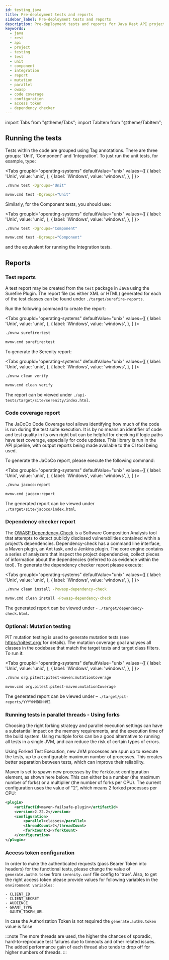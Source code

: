 ```yaml
---
id: testing_java
title: Pre-deployment tests and reports
sidebar_label: Pre-deployment tests and reports
description: Pre-deployment tests and reports for Java Rest API project
keywords:
  - java
  - rest 
  - api
  - project
  - testing
  - test
  - unit
  - component
  - integration
  - report
  - mutation
  - parallel
  - owasp
  - code coverage
  - configuration
  - access token
  - dependency checker
---
```


import Tabs from "@theme/Tabs";
import TabItem from "@theme/TabItem";

## Running the tests

Tests within the code are grouped using Tag annotations. There are three groups: 'Unit', 'Component' and 'Integration'. To just run the unit tests, for example, type:

 <Tabs
   groupId="operating-systems"
   defaultValue="unix"
   values={[
     { label: 'Unix', value: 'unix', },
     { label: 'Windows', value: 'windows', },
   ]
 }>
  <TabItem value="unix">

  ```bash
  ./mvnw test -Dgroups="Unit"
  ```

  </TabItem>
  <TabItem value="windows">

  ```bash
  mvnw.cmd test -Dgroups="Unit"
  ```

  </TabItem>
 </Tabs>

Similarly, for the Component tests, you should use:

 <Tabs
   groupId="operating-systems"
   defaultValue="unix"
   values={[
     { label: 'Unix', value: 'unix', },
     { label: 'Windows', value: 'windows', },
   ]
 }>
  <TabItem value="unix">

  ```bash
  ./mvnw test -Dgroups="Component"
  ```

  </TabItem>
  <TabItem value="windows">

  ```bash
  mvnw.cmd test -Dgroups="Component"
  ```

  </TabItem>
 </Tabs>

and the equivalent for running the Integration tests.

## Reports

### Test reports

A test report may be created from the `test` package in Java using the Surefire Plugin.
The report file (as either XML or HTML) generated for each of the test classes can be found under `./target/surefire-reports`.

Run the following command to create the report:

 <Tabs
   groupId="operating-systems"
   defaultValue="unix"
   values={[
     { label: 'Unix', value: 'unix', },
     { label: 'Windows', value: 'windows', },
   ]
 }>
  <TabItem value="unix">

  ```bash
  ./mvnw surefire:test
  ```

  </TabItem>
  <TabItem value="windows">

  ```bash
  mvnw.cmd surefire:test
  ```

  </TabItem>
 </Tabs>

To generate the Serenity report:

 <Tabs
   groupId="operating-systems"
   defaultValue="unix"
   values={[
     { label: 'Unix', value: 'unix', },
     { label: 'Windows', value: 'windows', },
   ]
 }>
  <TabItem value="unix">

  ```bash
  ./mvnw clean verify
  ```

  </TabItem>
  <TabItem value="windows">

  ```bash
  mvnw.cmd clean verify
  ```

  </TabItem>
 </Tabs>

The report can be viewed under `./api-tests/target/site/serenity/index.html`.

### Code coverage report

The JaCoCo Code Coverage tool allows identifying how much of the code is run during the test suite execution. It is by no means an identifier of code and test quality in its own right but can be helpful for checking if logic paths have test coverage, especially for code updates.
This library is run in the API pipeline, with output reports being made available to the CI tool being used.

To generate the JaCoCo report, please execute the following command:

 <Tabs
   groupId="operating-systems"
   defaultValue="unix"
   values={[
     { label: 'Unix', value: 'unix', },
     { label: 'Windows', value: 'windows', },
   ]
 }>
  <TabItem value="unix">

  ```bash
  ./mvnw jacoco:report
  ```

  </TabItem>
  <TabItem value="windows">

  ```bash
  mvnw.cmd jacoco:report
  ```

  </TabItem>
 </Tabs>

The generated report can be viewed under `./target/site/jacoco/index.html`.

### Dependency checker report

The [OWASP Dependency-Check](https://owasp.org/www-project-dependency-check/) is a Software Composition Analysis tool that attempts to detect publicly disclosed vulnerabilities contained within a project’s dependencies.
Dependency-check has a command line interface, a Maven plugin, an Ant task, and a Jenkins plugin. The core engine contains a series of analyzers that inspect the project dependencies, collect pieces of information about the dependencies (referred to as evidence within the tool).
To generate the dependency checker report please execute:

 <Tabs
   groupId="operating-systems"
   defaultValue="unix"
   values={[
     { label: 'Unix', value: 'unix', },
     { label: 'Windows', value: 'windows', },
   ]
 }>
  <TabItem value="unix">

  ```bash
  ./mvnw clean install -Powasp-dependency-check
  ```

  </TabItem>
  <TabItem value="windows">

  ```bash
  mvnw.cmd clean install -Powasp-dependency-check
  ```

  </TabItem>
 </Tabs>

The generated report can be viewed under - `./target/dependency-check.html`.

### Optional: Mutation testing

PIT mutation testing is used to generate mutation tests (see <https://pitest.org/> for details).
The mutation coverage goal analyses all classes in the codebase that match the target tests and target class filters.
To run it:

 <Tabs
   groupId="operating-systems"
   defaultValue="unix"
   values={[
     { label: 'Unix', value: 'unix', },
     { label: 'Windows', value: 'windows', },
   ]
 }>
  <TabItem value="unix">

  ```bash
  ./mvnw org.pitest:pitest-maven:mutationCoverage
  ```

  </TabItem>
  <TabItem value="windows">

  ```bash
  mvnw.cmd org.pitest:pitest-maven:mutationCoverage
  ```

  </TabItem>
 </Tabs>

The generated report can be viewed under – `./target/pit-reports/YYYYMMDDHHMI`.

### Running tests in parallel threads - Using forks

Choosing the right forking strategy and parallel execution settings can have a substantial impact on the memory requirements, and the execution time of the build system.
Using multiple forks can be a good alternative to running all tests in a single JVM, and can reduce the risk of certain types of errors.

Using Forked Test Execution, new JVM processes are spun up to execute the tests, up to a configurable maximum number of processes. This creates better separation between tests, which can improve their reliability.

Maven is set to spawn new processes by the `forkCount` configuration element, as shown here below. This can either be a number (the maximum number of forks) or a multiplier (the number of forks per CPU).
The current configuration uses the value of "2", which means 2 forked processes per CPU:

```xml
<plugin>
    <artifactId>maven-failsafe-plugin</artifactId>
    <version>2.22.2</version>
    <configuration>
        <parallel>classes</parallel>
        <threadCount>2</threadCount>
        <forkCount>2</forkCount>
    </configuration>
</plugin>
```

### Access token configuration

In order to make the authenticated requests (pass Bearer Token into headers) for the functional tests, please change the value of ```generate.auth0.token``` from ``serenity.conf`` file config to 'true'.
Also, to get the right access token please provide values for following variables in the ``environment variables``:

```properties
- CLIENT_ID
- CLIENT_SECRET
- AUDIENCE
- GRANT_TYPE
- OAUTH_TOKEN_URL
```

In case the Authorization Token is not required the ```generate.auth0.token``` value is false

:::note
The more threads are used, the higher the chances of sporadic, hard-to-reproduce test failures due to timeouts and other related issues. The added performance gain of each thread also tends to drop off for higher numbers of threads.
:::

